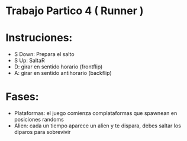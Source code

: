 # Trabajo Partico 4 ( Runner )

# Instruciones:
- S Down: Prepara el salto
- S Up: SaltaR
- D: girar en sentido horario (frontflip)
- A: girar en sentido antihorario (backflip)

# Fases:
- Plataformas: el juego comienza complataformas que spawnean en posiciones randoms
- Alien: cada un tiempo aparece un alien y te dispara, debes saltar los diparos para sobrevivir